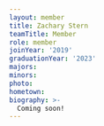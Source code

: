 ```yaml
---
layout: member
title: Zachary Stern
teamTitle: Member
role: member
joinYear: '2019'
graduationYear: '2023'
majors: 
minors: 
photo: 
hometown: 
biography: >-
  Coming soon!
---
```

